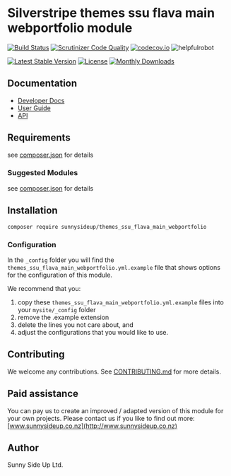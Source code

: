 # Silverstripe themes ssu flava main webportfolio module
[![Build Status](https://travis-ci.org/sunnysideup/silverstripe-themes_ssu_flava_main_webportfolio.svg?branch=master)](https://travis-ci.org/sunnysideup/silverstripe-themes_ssu_flava_main_webportfolio)
[![Scrutinizer Code Quality](https://scrutinizer-ci.com/g/sunnysideup/silverstripe-themes_ssu_flava_main_webportfolio/badges/quality-score.png?b=master)](https://scrutinizer-ci.com/g/sunnysideup/silverstripe-themes_ssu_flava_main_webportfolio/?branch=master)
[![codecov.io](https://codecov.io/github/sunnysideup/silverstripe-themes_ssu_flava_main_webportfolio/coverage.svg?branch=master)](https://codecov.io/github/sunnysideup/silverstripe-themes_ssu_flava_main_webportfolio?branch=master)
![helpfulrobot](https://helpfulrobot.io/sunnysideup/themes_ssu_flava_main_webportfolio/badge)

[![Latest Stable Version](https://poser.pugx.org/sunnysideup/themes_ssu_flava_main_webportfolio/version)](https://packagist.org/packages/sunnysideup/themes_ssu_flava_main_webportfolio)
[![License](https://poser.pugx.org/sunnysideup/themes_ssu_flava_main_webportfolio/license)](https://packagist.org/packages/sunnysideup/themes_ssu_flava_main_webportfolio)
[![Monthly Downloads](https://poser.pugx.org/sunnysideup/themes_ssu_flava_main_webportfolio/d/monthly)](https://packagist.org/packages/sunnysideup/themes_ssu_flava_main_webportfolio)


## Documentation



 * [Developer Docs](docs/en/INDEX.md)
 * [User Guide](docs/en/userguide.md)
 * [API](http://ssmods.com/apis/themes_ssu_flava_main_webportfolio/docs/en/api/)

## Requirements



see [composer.json](composer.json) for details

### Suggested Modules



see [composer.json](composer.json) for details


## Installation


```
composer require sunnysideup/themes_ssu_flava_main_webportfolio
```

### Configuration



In the `_config` folder you will find the `themes_ssu_flava_main_webportfolio.yml.example`
file that shows options for the configuration of this module.

We recommend that you:

  1. copy these `themes_ssu_flava_main_webportfolio.yml.example` files into your
`mysite/_config` folder
  2. remove the .example extension
  3. delete the lines you not care about, and
  4. adjust the configurations that you would like to use.


## Contributing



We welcome any contributions. See [CONTRIBUTING.md](CONTRIBUTING.md) for more details.

## Paid assistance



You can pay us to create an improved / adapted version of this module for your own projects.  Please contact us if you like to find out more: [www.sunnysideup.co.nz](http://www.sunnysideup.co.nz)

## Author



Sunny Side Up Ltd.

